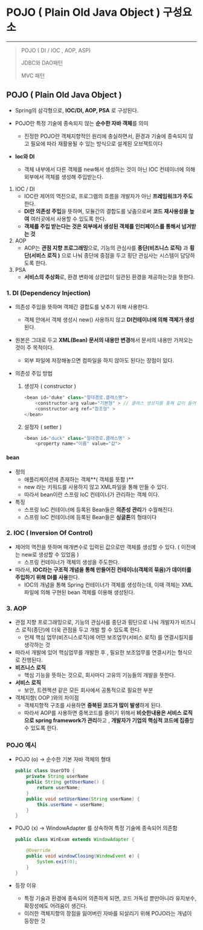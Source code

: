 # POJO ( Plain Old Java Object ) 구성요소 

---

> POJO ( DI / IOC , AOP, ASP)
>
> JDBC와 DAO패턴 
>
> MVC 패턴 

## POJO ( Plain Old Java Object )

- Spring의 삼각형으로, **IOC/DI, AOP, PSA** 로 구성된다.
- POJO란 특정 기술에 종속되지 않는 **순수한 자바 객체**를 의미

  - 진정한 POJO란 객체지향적인 원리에 충실하면서, 환경과 기술에 종속되지 않고 필요에 따라 재활용될 수 있는 방식으로 설계된 오브젝트이다
- **Ioc와 DI**
  - 객체 내부에서 다른 객체를 new해서 생성하는 것이 아닌 IOC 컨테이너에 의해 외부에서 객체를 생성해 주입받는다. 


1. IOC / DI
   - IOC란 제어의 역전으로, 프로그램의 흐름을 개발자가 아닌 **프레임워크가 주도**한다. 
   - **DI란 의존성 주입**을 뜻하며, 모듈간의 결합도를 낮춤으로써 **코드 재사용성을 높여** 여러곳에서 사용할 수 있도록 한다.  
   - **객체를 주입 받는다는 것은 외부에서 생성된 객체를 인터페이스를 통해서 넘겨받는 것**
2. AOP 
   - AOP는 **관점 지향 프로그래밍**으로, 기능의 관심사를 **종단(비즈니스 로직)** 과 **횡단(서비스 로직 )** 으로 나눠 종단에 중점을 두고 횡단 관심사는 시스템이 담당하도록 한다. 
3. PSA
   - **서비스의 추상화**로, 환경 변화에 상관없이 일관된 환경을 제공하는것을 뜻한다. 

### 1. DI (Dependency Injection)

- 의존성 주입을 뜻하며 객체간 결합도를 낮추기 위해 사용한다.

  - 객체 안에서 객체 생성시 new() 사용하지 않고 **DI컨테이너에 의해 객체가 생성**된다. 

- 원본은 그대로 두고 **XML(Bean) 문서의 내용만 변경**해서 문서의 내용만 가져오는 것이 주 목적이다. 

  - 외부 파일에 저장해놓으면 컴파일을 하지 않아도 된다는 장점이 있다. 

- 의존성 주입 방법 

  1. 생성자 ( constructor )

     ```java
     <bean id='duke' class="절대경로.클래스명">
         <constructor-arg value="기본형" > // 클래스 생성자를 통해 값이 들어감 
         <constructor-arg ref="참조형" >
     </bean>
     ```

  2. 설정자 ( setter )

     ```java
     <bean id="duck" class="절대경로.클래스명" >
         <property name="이름" value="값">
     ```

#### bean 

- 정의
  - 애플리케이션에 존재하는 객체**( 객체를 뜻함 )**
  - new 라는 키워드를 사용하지 않고 XML파일을 통해 만들 수 있다. 
  - 따라서 bean이란 스프링 IoC 컨테이너가 관리하는 객체 이다. 
- 특징 
  - 스프링 IoC 컨테이너에 등록된 Bean들은 **의존성 관리**가 수월해진다. 
  - 스프링 IoC 컨테이너에 등록된 Bean들은 **싱글톤**의 형태이다


### 2. IOC ( Inversion Of  Control)

- 제어의 역전을 뜻하며 매개변수로 입력된 값으로만 객체를 생성할 수 있다. ( 이전에는 new로 생성할 수 있었음 )
  - 스프링 컨테이너가 객체의 생성을 주도한다. 
- 따라서, **IOC라는 구조적 개념을 통해 만들어진 컨테이너(객체의 묶음)가 데이터를 주입하기 위해 DI를 사용**한다.
  - IOC의 개념을 통해 Spring 컨테이너가 객체를 생성하는데, 이때 객체는 XML파일에 의해 구현된 bean 객체를 이용해 생성된다. 

### 3. AOP

- 관점 지향 프로그래밍으로, 기능의 관심사를 종단과 횡단으로 나눠 개발자가 비즈니스 로직(종단)에 더욱 관점을 두고 개발 할 수 있도록 한다. 
  - 언제 핵심 업무(비즈니스로직)에 어떤 보조업무(서비스 로직) 를 연결시킬지를 생각하는 것
- 따라서 개발에 있어 핵심업무를 개발한 후 , 필요한 보조업무를 연결시키는 형식으로 진행된다. 
- **비즈니스 로직**
  - 핵심 기능을 뜻하는 것으로, 회사마다 고유의 기능들의 개발을 뜻한다. 
- **서비스 로직** 
  - 보안, 트렌젝션 같은 모든 회사에서 공통적으로 필요한 부분 
- 객체지향( OOP )와의 차이점 
  - 객체지향적 구조를 사용하면 **중복된 코드가 많이 발생**하게 된다. 
  - 따라서 AOP를 사용하면 중복코드를 줄이기 위해서 **비슷한내용은 서비스 로직으로 spring framework가 관리**하고 , **개발자가 기업의 핵심적 코드에 집중**할 수 있도록 한다. 

### POJO 예시

- POJO (o) -> 순수한 기본 자바 객체의 형태 

  ```java
  public class UserDTO {
      private String userName
      public String getUserName() {
          return userName;
      }
      public void setUserName(String userName) {
          this.userName = userName;
      }
  }
  ```

- POJO (x) -> WindowAdapter 를 상속하여 특정 기술에 종속되어 의존함 

  ```java
  public class WinExam extends WindowAdapter {
  
      @Override
      public void windowClosing(WindowEvent e) {
          System.exit(0);
      }
  }
  ```

- 등장 이유 

  - 특정 기술과 환경에 종속되어 의존하게 되면, 코드 가독성 뿐만아니라 유지보수, 확장성에도 어려움이 생긴다. 
  - 이러한 객체지향의 장점을 잃어버린 자바를 되살리기 위해 POJO라는 개념이 등장한 것
